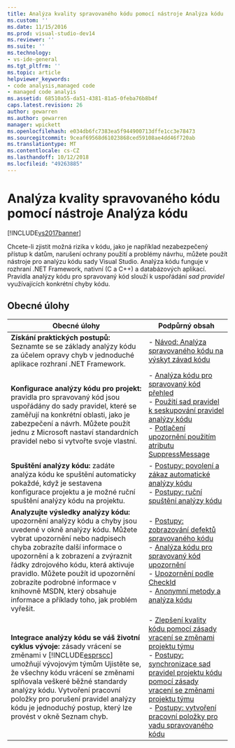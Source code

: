 ```yaml
---
title: Analýza kvality spravovaného kódu pomocí nástroje Analýza kódu | Dokumentace Microsoftu
ms.custom: ''
ms.date: 11/15/2016
ms.prod: visual-studio-dev14
ms.reviewer: ''
ms.suite: ''
ms.technology:
- vs-ide-general
ms.tgt_pltfrm: ''
ms.topic: article
helpviewer_keywords:
- code analysis,managed code
- managed code analyis
ms.assetid: 68510a55-da51-4381-81a5-0feba76b8b4f
caps.latest.revision: 26
author: gewarren
ms.author: gewarren
manager: wpickett
ms.openlocfilehash: e034db6fc7383ea5f944900713dffe1cc3e78473
ms.sourcegitcommit: 9ceaf69568d61023868ced59108ae4dd46f720ab
ms.translationtype: MT
ms.contentlocale: cs-CZ
ms.lasthandoff: 10/12/2018
ms.locfileid: "49263885"
---
```

# <a name="analyzing-managed-code-quality-by-using-code-analysis"></a>Analýza kvality spravovaného kódu pomocí nástroje Analýza kódu
[!INCLUDE[vs2017banner](../includes/vs2017banner.md)]

Chcete-li zjistit možná rizika v kódu, jako je například nezabezpečený přístup k datům, narušení ochrany použití a problémy návrhu, můžete použít nástroje pro analýzu kódu sady Visual Studio. Analýza kódu funguje v rozhraní .NET Framework, nativní (C a C++) a databázových aplikací. Pravidla analýzy kódu pro spravovaný kód slouží k uspořádání *sad pravidel* využívajících konkrétní chyby kódu.  
  
## <a name="common-tasks"></a>Obecné úlohy  
  
|Obecné úlohy|Podpůrný obsah|  
|------------------|------------------------|  
|**Získání praktických postupů:** Seznamte se se základy analýzy kódu za účelem opravy chyb v jednoduché aplikace rozhraní .NET Framework.|-   [Návod: Analýza spravovaného kódu na výskyt závad kódu](../code-quality/walkthrough-analyzing-managed-code-for-code-defects.md)|  
|**Konfigurace analýzy kódu pro projekt:** pravidla pro spravovaný kód jsou uspořádány do sady pravidel, které se zaměřují na konkrétní oblasti, jako je zabezpečení a návrh. Můžete použít jednu z Microsoft nastaví standardních pravidel nebo si vytvořte svoje vlastní.|-   [Analýza kódu pro spravovaný kód přehled](../code-quality/code-analysis-for-managed-code-overview.md)<br />-   [Použití sad pravidel k seskupování pravidel analýzy kódu](../code-quality/using-rule-sets-to-group-code-analysis-rules.md)<br />-   [Potlačení upozornění použitím atributu SuppressMessage](../code-quality/suppress-warnings-by-using-the-suppressmessage-attribute.md)|  
|**Spuštění analýzy kódu:** zadáte analýza kódu ke spuštění automaticky pokaždé, když je sestavena konfigurace projektu a je možné ruční spuštění analýzy kódu na projektu.|-   [Postupy: povolení a zákaz automatické analýzy kódu](../code-quality/how-to-enable-and-disable-automatic-code-analysis-for-managed-code.md)<br />-   [Postupy: ruční spuštění analýzy kódu](../code-quality/how-to-run-code-analysis-manually-for-managed-code.md)|  
|**Analyzujte výsledky analýzy kódu:** upozornění analýzy kódu a chyby jsou uvedené v okně analýzy kódu. Můžete vybrat upozornění nebo nadpisech chyba zobrazíte další informace o upozornění a k zobrazení a zvýraznit řádky zdrojového kódu, která aktivuje pravidlo. Můžete použít id upozornění zobrazíte podrobné informace v knihovně MSDN, který obsahuje informace a příklady toho, jak problém vyřešit.|-   [Postupy: zobrazování defektů spravovaného kódu](../code-quality/how-to-view-managed-code-defects.md)<br />-   [Analýza kódu pro spravovaný kód upozornění](../code-quality/code-analysis-for-managed-code-warnings.md)<br />-   [Upozornění podle CheckId](../code-quality/code-analysis-warnings-for-managed-code-by-checkid.md)<br />-   [Anonymní metody a analýza kódu](../code-quality/anonymous-methods-and-code-analysis.md)|  
|**Integrace analýzy kódu se váš životní cyklus vývoje:** zásady vrácení se změnami v [!INCLUDE[esprscc](../includes/esprscc-md.md)] umožňují vývojovým týmům Ujistěte se, že všechny kódu vrácení se změnami splňovala veškeré běžné standardy analýzy kódu. Vytvoření pracovní položky pro porušení pravidel analýzy kódu je jednoduchý postup, který lze provést v okně Seznam chyb.|-   [Zlepšení kvality kódu pomocí zásady vracení se změnami projektu týmu](../code-quality/enhancing-code-quality-with-team-project-check-in-policies.md)<br />-   [Postupy: synchronizace sad pravidel projektu kódu pomocí zásady vracení se změnami projektu týmu](../code-quality/how-to-synchronize-code-project-rule-sets-with-team-project-check-in-policy.md)<br />-   [Postupy: vytvoření pracovní položky pro vadu spravovaného kódu](../code-quality/how-to-create-a-work-item-for-a-managed-code-defect.md)|



